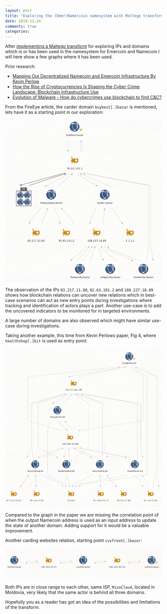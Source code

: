 ```yaml
---
layout: post
title: "Exploring the (Emer|Name)coin namesystem with Maltego transforms"
date: 2019-11-24
comments: true
categories:
---
```


After [implementing a Maltego transform](https://github.com/Tomasuh/Maltego_Transform_Blockchain_DNS) for exploring IPs and domains which is or has been used 
in the namesystem for Emercoin and Namecoin I will here show a few graphs where it has been used.

Prior research:

* [Mapping Out Decentralized Namecoin and Emercoin Infrastructure
By Kevin Perlow](https://i.blackhat.com/us-18/Wed-August-8/us-18-Perlow-Beating-the-Blockchain-by-Mapping-Out_Decentralized_Namecoin-and-Emercoin-Infrastructure-wp.pdf)
* [How the Rise of Cryptocurrencies Is Shaping the Cyber Crime Landscape: Blockchain Infrastructure Use](https://www.fireeye.com/blog/threat-research/2018/04/cryptocurrencies-cyber-crime-blockchain-infrastructure-use.html)
* [Evolution of Malware - How do cybercrimes use blockchain to find C&C?](https://www.aptld.org/meeting/20180928/6b-4%20Evolution%20of%20malware-%20group%20ib.pdf)

From the FireEye article, the carder domain `buybest[.]bazar` is mentioned, lets have it as a starting point in our 
exploration:

![](/images/2019-11-17_buybest.png) 

The observation of the IPs `83.217.11.80`, `92.63.101.2` and `188.227.18.89` shows how blockchain relations can uncover new relations which in best-case scenarios can act as new entry points during investigations where tracking and identification of actors plays a part. Another use-case is to add the uncovered indicators to be monitored for in targeted environments.

A large number of domains are also observed which might have similar use-case during investigations.

Taking another example, this time from Kevin Perlows paper, Fig 4, where `healthshop[.]bit` is used as entry point:

![](/images/2019-11-24_healthshop.png)

Compared to the graph in the paper we are missing the correlation point of when the output Namecoin address is used as an input address to update the state of another domain. Adding support for it would be a valuable improvement.

Another carding websites relation, starting point `cvvfresh[.]bazar`:

![](/images/2019-11-24_fresh.png)

Both IPs are in close range to each other, same ISP, `MivoCloud`, located in Moldovia, very likely that the same actor is behind all three domains.

Hopefully you as a reader has got an idea of the possibilities and limitations of the transform.